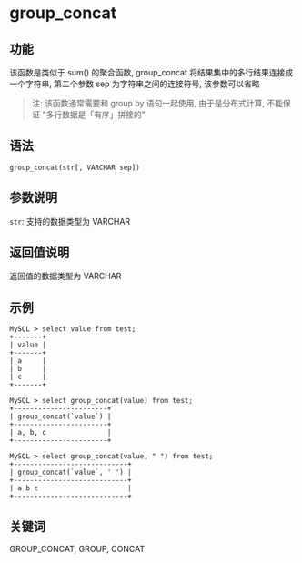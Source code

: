 # group_concat

## 功能

该函数是类似于 sum() 的聚合函数, group_concat 将结果集中的多行结果连接成一个字符串, 第二个参数 sep 为字符串之间的连接符号, 该参数可以省略

> 注: 该函数通常需要和 group by 语句一起使用, 由于是分布式计算, 不能保证 "多行数据是「有序」拼接的"

## 语法

`group_concat(str[, VARCHAR sep])`

## 参数说明

`str`: 支持的数据类型为 VARCHAR

## 返回值说明

返回值的数据类型为 VARCHAR

## 示例

```Plain Text
MySQL > select value from test;
+-------+
| value |
+-------+
| a     |
| b     |
| c     |
+-------+

MySQL > select group_concat(value) from test;
+-----------------------+
| group_concat(`value`) |
+-----------------------+
| a, b, c               |
+-----------------------+

MySQL > select group_concat(value, " ") from test;
+----------------------------+
| group_concat(`value`, ' ') |
+----------------------------+
| a b c                      |
+----------------------------+
```

## 关键词

GROUP_CONCAT, GROUP, CONCAT
